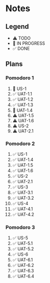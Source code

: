 # Notes

## Legend
- ⚠ TODO
- 🚧 IN PROGRESS
- ✅ DONE

## Plans

### Pomodoro 1

1. 🚧 US-1
2. ✅ UAT-1.1
3. ✅ UAT-1.2
4. ✅ UAT-1.3
5. 🚧 UAT-1.4
6. ⚠ UAT-1.5
7. ⚠ UAT-1.6
8. ⚠ US-2
9. ⚠ UAT-2.1

### Pomodoro 2

1. ✅ US-1
2. ✅ UAT-1.4
3. ✅ UAT-1.5
4. ✅ UAT-1.6
5. ✅ US-2
6. ✅ UAT-2.1
7. ✅ US-3
8. ✅ UAT-3.1
9. ✅ UAT-3.2
10. ✅ US-4
11. ✅ UAT-4.1
12. ✅ UAT-4.2

### Pomodoro 3

1. ✅ US-5
2. ✅ UAT-5.1
3. ✅ UAT-5.2
4. ✅ US-6
5. ✅ UAT-6.1
6. ✅ UAT-6.2
7. ✅ UAT-6.3
8. ✅ UAT-6.4